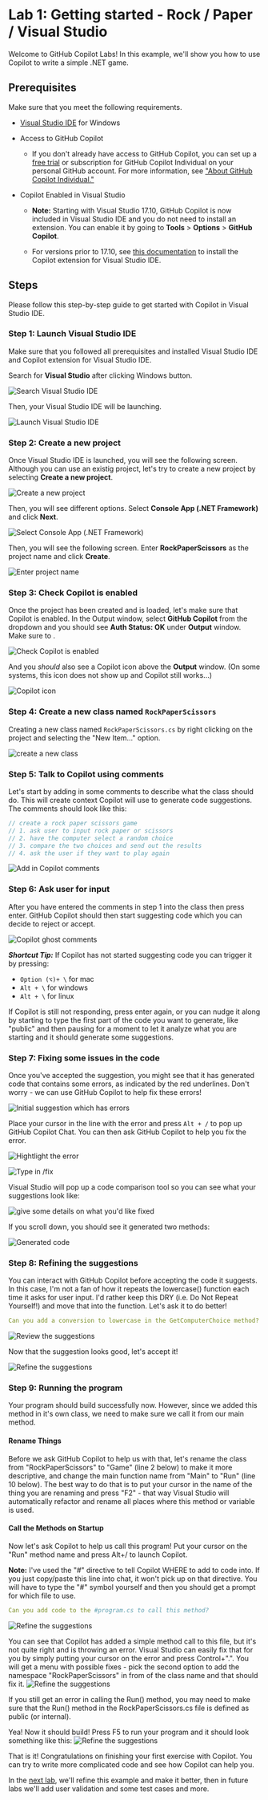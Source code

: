 # Lab 1: Getting started - Rock / Paper / Visual Studio

Welcome to GitHub Copilot Labs! In this example, we'll show you how to use Copilot to write a simple .NET game.

## Prerequisites

Make sure that you meet the following requirements.

- [Visual Studio IDE](https://visualstudio.microsoft.com/downloads/) for Windows

- Access to GitHub Copilot
  - If you don't already have access to GitHub Copilot, you can set up a [free trial](https://github.com/github-copilot/signup?ref_cta=Copilot+trial&ref_loc=quickstart+for+github+copilot&ref_page=docs) or subscription for GitHub Copilot Individual on your personal GitHub account. For more information, see ["About GitHub Copilot Individual."](https://docs.github.com/en/copilot/copilot-individual/about-github-copilot-individual)

- Copilot Enabled in Visual Studio
  
  - **Note:** Starting with Visual Studio 17.10, GitHub Copilot is now included in Visual Studio IDE and you do not need to install an extension. You can enable it by going to **Tools** > **Options** > **GitHub Copilot**.

  - For versions prior to 17.10, see [this documentation](../../Docs/CopilotExtensionVS.md) to install the Copilot extension for Visual Studio IDE.

## Steps

Please follow this step-by-step guide to get started with Copilot in Visual Studio IDE.

### Step 1: Launch Visual Studio IDE

Make sure that you followed all prerequisites and installed Visual Studio IDE and Copilot extension for Visual Studio IDE.

Search for **Visual Studio** after clicking Windows button.

![Search Visual Studio IDE](./images/0_SearchVS.jpg)

Then, your Visual Studio IDE will be launching.

![Launch Visual Studio IDE](./images/1_VSLaunching.jpg)

### Step 2: Create a new project

Once Visual Studio IDE is launched, you will see the following screen. Although you can use an existig project, let's try to create a new project by selecting **Create a new project**.

![Create a new project](./images/2_CreateProject.jpg)

Then, you will see different options. Select **Console App (.NET Framework)** and click **Next**.

![Select Console App (.NET Framework)](./images/3_ConsoleApp.jpg)

Then, you will see the following screen. Enter **RockPaperScissors** as the project name and click **Create**.

![Enter project name](./images/4_ProjectName.jpg)

### Step 3: Check Copilot is enabled

Once the project has been created and is loaded, let's make sure that Copilot is enabled. In the Output window, select **GitHub Copilot** from the dropdown and you should see **Auth Status: OK** under **Output** window. Make sure to .

![Check Copilot is enabled](./images/6_VSCodeStatus.jpg)

And you *should* also see a Copilot icon above the **Output** window.  (On some systems, this icon does not show up and Copilot still works...)

![Copilot icon](./images/7_CopilotLogo.jpg)

### Step 4: Create a new class named `RockPaperScissors`

Creating a new class named `RockPaperScissors.cs` by right clicking on the project and selecting the "New Item..." option.

![create a new class](images/RPS_010.png)

### Step 5: Talk to Copilot using comments

Let's start by adding in some comments to describe what the class should do. This will create context Copilot will use to generate code suggestions. The comments should look like this:

```c#
// create a rock paper scissors game
// 1. ask user to input rock paper or scissors
// 2. have the computer select a random choice
// 3. compare the two choices and send out the results
// 4. ask the user if they want to play again
```

![Add in Copilot comments](images/RPS_020.png)

### Step 6: Ask user for input

After you have entered the comments in step 1 into the class then press enter. GitHub Copilot should then start suggesting code which you can decide to reject or accept.

![Copilot ghost comments](images/RPS_030.png)

**_Shortcut Tip:_** If Copilot has not started suggesting code you can trigger it by pressing:

- `Option (⌥)+ \` for mac
- `Alt + \` for windows
- `Alt + \` for linux

If Copilot is still not responding, press enter again, or you can nudge it along by starting to type the first part of the code you want to generate, like "public" and then pausing for a moment to let it analyze what you are starting and it should generate some suggestions.

### Step 7: Fixing some issues in the code

Once you've accepted the suggestion, you might see that it has generated code that contains some errors, as indicated by the red underlines. Don't worry - we can use GitHub Copilot to help fix these errors!

![Initial suggestion which has errors](images/RPS_040.png)

Place your cursor in the line with the error and press `Alt + /` to pop up GitHub Copilot Chat. You can then ask GitHub Copilot to help you fix the error.

![Hightlight the error](images/RPS_050.png)

![Type in /fix](images/RPS_060.png)

Visual Studio will pop up a code comparison tool so you can see what your suggestions look like:

![give some details on what you'd like fixed](images/RPS_070.png)

If you scroll down, you should see it generated two methods:

![Generated code](images/RPS_080.png)

### Step 8: Refining the suggestions

You can interact with GitHub Copilot before accepting the code it suggests. In this case, I'm not a fan of how it repeats the lowercase() function each time it asks for user input. I'd rather keep this DRY (i.e. Do Not Repeat Yourself!) and move that into the function. Let's ask it to do better!

``` yaml
Can you add a conversion to lowercase in the GetComputerChoice method?
```

![Review the suggestions](images/RPS_090.png)

Now that the suggestion looks good, let's accept it!

![Refine the suggestions](images/RPS_100.png)

### Step 9: Running the program

Your program should build successfully now.  However, since we added this method in it's own class, we need to make sure we call it from our main method.

#### Rename Things

Before we ask GitHub Copilot to help us with that, let's rename the class from "RockPaperScissors" to "Game" (line 2 below) to make it more descriptive, and change the main function name from "Main" to "Run" (line 10 below). The best way to do that is to put your cursor in the name of the thing you are renaming and press "F2" - that way Visual Studio will automatically refactor and rename all places where this method or variable is used.

#### Call the Methods on Startup

Now let's ask Copilot to help us call this program! Put your cursor on the "Run" method name and press Alt+/ to launch Copilot.

**Note:** I've used the "#" directive to tell Copilot WHERE to add to code into. If you just copy/paste this line into chat, it won't pick up on that directive. You will have to type the "#" symbol yourself and then you should get a prompt for which file to use.

``` yaml
Can you add code to the #program.cs to call this method?
```

![Refine the suggestions](images/RPS_110.png)

You can see that Copilot has added a simple method call to this file, but it's not quite right and is throwing an error.  Visual Studio can easily fix that for you by simply putting your cursor on the error and press Control+".". You will get a menu with possible fixes - pick the second option to add the namespace "RockPaperScissors" in from of the class name and that should fix it.
![Refine the suggestions](images/RPS_120.png)

If you still get an error in calling the Run() method, you may need to make sure that the Run() method in the RockPaperScissors.cs file is defined as public (or internal).

Yea!  Now it should build!  Press F5 to run your program and it should look something like this:
![Refine the suggestions](images/RPS_140.png)

That is it! Congratulations on finishing your first exercise with Copilot. You can try to write more complicated code and see how Copilot can help you.

In the [next lab](../RPS-Lab-2/README.md), we'll refine this example and make it better, then in future labs we'll add user validation and some test cases and more.
